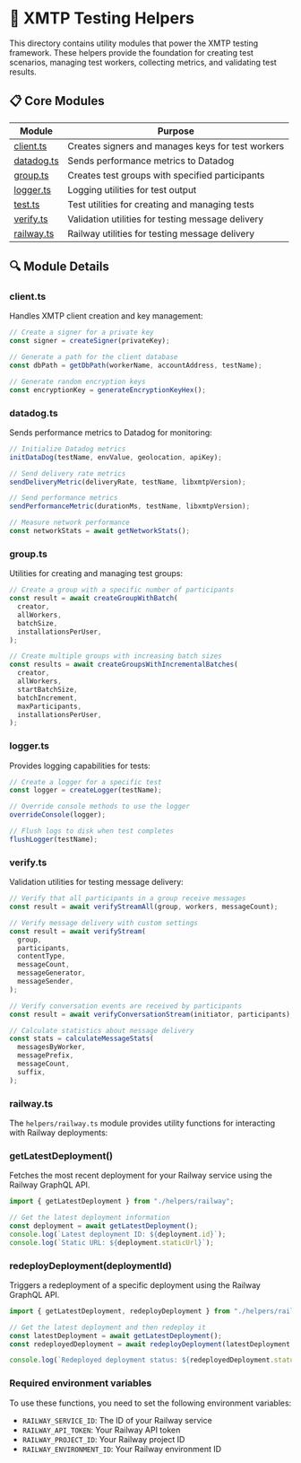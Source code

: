 # 🧰 XMTP Testing Helpers

This directory contains utility modules that power the XMTP testing framework. These helpers provide the foundation for creating test scenarios, managing test workers, collecting metrics, and validating test results.

## 📋 Core Modules

| Module                   | Purpose                                           |
| ------------------------ | ------------------------------------------------- |
| [client.ts](#clientts)   | Creates signers and manages keys for test workers |
| [datadog.ts](#datadogts) | Sends performance metrics to Datadog              |
| [group.ts](#groupts)     | Creates test groups with specified participants   |
| [logger.ts](#loggerts)   | Logging utilities for test output                 |
| [test.ts](#testts)       | Test utilities for creating and managing tests    |
| [verify.ts](#verifyts)   | Validation utilities for testing message delivery |
| [railway.ts](#railwayts) | Railway utilities for testing message delivery    |

## 🔍 Module Details

### client.ts

Handles XMTP client creation and key management:

```typescript
// Create a signer for a private key
const signer = createSigner(privateKey);

// Generate a path for the client database
const dbPath = getDbPath(workerName, accountAddress, testName);

// Generate random encryption keys
const encryptionKey = generateEncryptionKeyHex();
```

### datadog.ts

Sends performance metrics to Datadog for monitoring:

```typescript
// Initialize Datadog metrics
initDataDog(testName, envValue, geolocation, apiKey);

// Send delivery rate metrics
sendDeliveryMetric(deliveryRate, testName, libxmtpVersion);

// Send performance metrics
sendPerformanceMetric(durationMs, testName, libxmtpVersion);

// Measure network performance
const networkStats = await getNetworkStats();
```

### group.ts

Utilities for creating and managing test groups:

```typescript
// Create a group with a specific number of participants
const result = await createGroupWithBatch(
  creator,
  allWorkers,
  batchSize,
  installationsPerUser,
);

// Create multiple groups with increasing batch sizes
const results = await createGroupsWithIncrementalBatches(
  creator,
  allWorkers,
  startBatchSize,
  batchIncrement,
  maxParticipants,
  installationsPerUser,
);
```

### logger.ts

Provides logging capabilities for tests:

```typescript
// Create a logger for a specific test
const logger = createLogger(testName);

// Override console methods to use the logger
overrideConsole(logger);

// Flush logs to disk when test completes
flushLogger(testName);
```

### verify.ts

Validation utilities for testing message delivery:

```typescript
// Verify that all participants in a group receive messages
const result = await verifyStreamAll(group, workers, messageCount);

// Verify message delivery with custom settings
const result = await verifyStream(
  group,
  participants,
  contentType,
  messageCount,
  messageGenerator,
  messageSender,
);

// Verify conversation events are received by participants
const result = await verifyConversationStream(initiator, participants);

// Calculate statistics about message delivery
const stats = calculateMessageStats(
  messagesByWorker,
  messagePrefix,
  messageCount,
  suffix,
);
```

### railway.ts

The `helpers/railway.ts` module provides utility functions for interacting with Railway deployments:

### getLatestDeployment()

Fetches the most recent deployment for your Railway service using the Railway GraphQL API.

```typescript
import { getLatestDeployment } from "./helpers/railway";

// Get the latest deployment information
const deployment = await getLatestDeployment();
console.log(`Latest deployment ID: ${deployment.id}`);
console.log(`Static URL: ${deployment.staticUrl}`);
```

### redeployDeployment(deploymentId)

Triggers a redeployment of a specific deployment using the Railway GraphQL API.

```typescript
import { getLatestDeployment, redeployDeployment } from "./helpers/railway";

// Get the latest deployment and then redeploy it
const latestDeployment = await getLatestDeployment();
const redeployedDeployment = await redeployDeployment(latestDeployment.id);

console.log(`Redeployed deployment status: ${redeployedDeployment.status}`);
```

### Required environment variables

To use these functions, you need to set the following environment variables:

- `RAILWAY_SERVICE_ID`: The ID of your Railway service
- `RAILWAY_API_TOKEN`: Your Railway API token
- `RAILWAY_PROJECT_ID`: Your Railway project ID
- `RAILWAY_ENVIRONMENT_ID`: Your Railway environment ID

